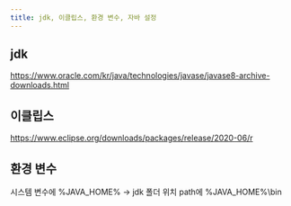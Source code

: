 ```yaml
---
title: jdk, 이클립스, 환경 변수, 자바 설정
---
```


## jdk
https://www.oracle.com/kr/java/technologies/javase/javase8-archive-downloads.html

## 이클립스
https://www.eclipse.org/downloads/packages/release/2020-06/r

## 환경 변수
시스템 변수에 %JAVA_HOME% -> jdk 폴더 위치
path에 %JAVA_HOME%\bin
